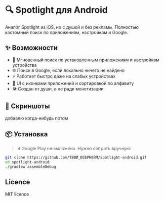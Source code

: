 # 🔍 Spotlight для Android

Аналог Spotlight из iOS, но с душой и без рекламы. Полностью кастомный поиск по приложениям, настройкам и Google.

## ✨ Возможности

- 🔎 Мгновенный поиск по установленным приложениям и настройкам устройства
- 🌐 Поиск в Google, если локально ничего не найдено
- ⚡ Работает быстро даже на слабых устройствах
- 🎨 UI с иконками приложений и сортировкой по алфавиту
- 🛠 Создан от души, а не ради монетизации

## 📸 Скриншоты

добавлю когда-нибудь потом

## 📦 Установка

> В Google Play не выложено. Нужно собрать вручную:

```bash
git clone https://github.com/ТВОЙ_ЮЗЕРНЕЙМ/spotlight-android.git
cd spotlight-android
./gradlew assembleDebug
```
## Licence
MIT licence
